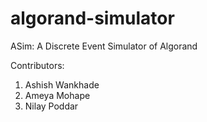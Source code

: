 # algorand-simulator
ASim: A Discrete Event Simulator of Algorand

Contributors:
1. Ashish Wankhade
2. Ameya Mohape
3. Nilay Poddar
